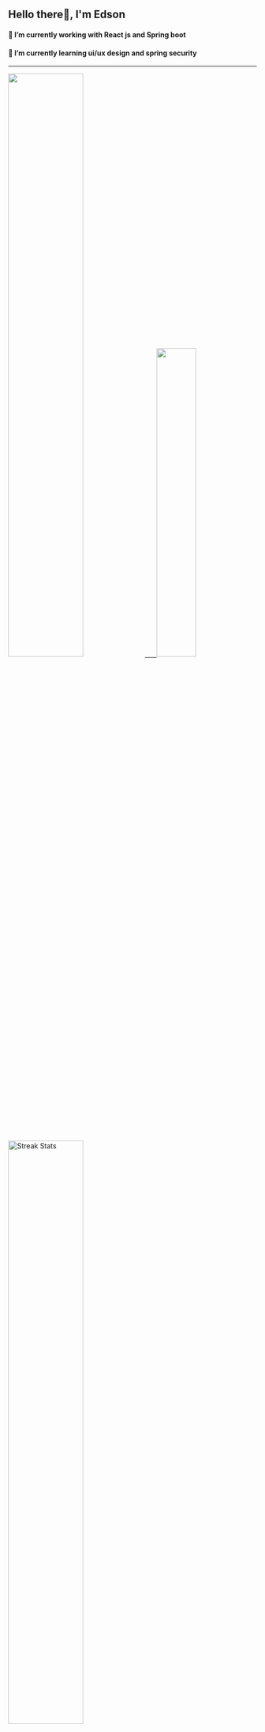 
## Hello there👋, I'm Edson 

#### 🔭 I’m currently working with React js and Spring boot 
#### 🌱 I’m currently learning ui/ux design and spring security
---
    
  

 <p align="left">
  <a href="https://github.com/EdsonNhancale">
  <img width=55% src="https://github-readme-stats.vercel.app/api?username=EdsonNhancale&show_icons=true&theme=dracula&include_all_commits=true&count_private=true"/>&nbsp;&nbsp;&nbsp;&nbsp;&nbsp;
  <img  width=40% src="https://github-readme-stats.vercel.app/api/top-langs/?username=EdsonNhancale&layout=compact&langs_count=7&theme=dracula"/>
</p>

  <p align="left">
    <a href="https://github.com/EdsonNhancale"><img width=55% alt="Streak Stats" src="https://github-readme-streak-stats.herokuapp.com/?user=EdsonNhancale&theme=dracula"/></a>
   </p>

 
 <!--START_SECTION:waka-->

```txt
From: 16 November 2022 - To: 09 July 2023

Total Time: 446 hrs 56 mins

JavaScript        369 hrs 12 mins ████████████████████▓░░░░   82.61 %
TypeScript        14 hrs 38 mins  ▓░░░░░░░░░░░░░░░░░░░░░░░░   03.28 %
Dart              14 hrs 6 mins   ▓░░░░░░░░░░░░░░░░░░░░░░░░   03.16 %
JSON              9 hrs 48 mins   ▓░░░░░░░░░░░░░░░░░░░░░░░░   02.19 %
Other             8 hrs 59 mins   ▓░░░░░░░░░░░░░░░░░░░░░░░░   02.01 %
```

<!--END_SECTION:waka-->

<div> 
  <a href="www.linkedin.com/in/edson-nhancale-7849781a6" target="_blank"><img src="https://img.shields.io/badge/-LinkedIn-%230077B5?style=for-the-badge&logo=linkedin&logoColor=white" target="_blank"></a> 

</div>

